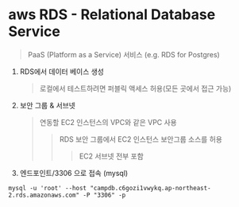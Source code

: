 # aws RDS - Relational Database Service

> PaaS (Platform as a Service) 서비스 (e.g. RDS for Postgres)

1. RDS에서 데이터 베이스 생성

   > 로컬에서 테스트하려면 퍼블릭 액세스 허용(모든 곳에서 접근 가능)

2. 보안 그룹 & 서브넷

   > 연동할 EC2 인스턴스의 VPC와 같은 VPC 사용
   >
   > > RDS 보안 그룹에서 EC2 인스턴스 보안그룹 소스를 허용
   > >
   > > > EC2 서브넷 전부 포함

3. 엔드포인트/3306 으로 접속 (mysql)

```
mysql -u 'root' --host "campdb.c6gozi1vwykq.ap-northeast-2.rds.amazonaws.com" -P "3306" -p
```
